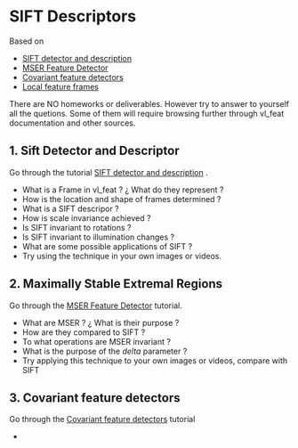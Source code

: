 # SIFT Descriptors

Based on 

- [SIFT detector and description](http://www.vlfeat.org/overview/sift.html)
- [MSER Feature Detector](http://www.vlfeat.org/overview/mser.html)
- [Covariant feature detectors](http://www.vlfeat.org/overview/covdet.html)
- [Local feature frames](http://www.vlfeat.org/overview/frame.html)

There are NO homeworks or deliverables. However try to answer to yourself all the quetions. Some of them will require browsing further through vl_feat documentation and other sources.

## 1. Sift Detector and Descriptor

Go through the tutorial [SIFT detector and description](http://www.vlfeat.org/overview/sift.html) . 

- What is a Frame in vl_feat ? ¿ What do they represent ?
- How is the location and shape of frames determined ?
- What is a SIFT descripor ?
- How is scale invariance achieved ?
- Is SIFT invariant to rotations ?
- Is SIFT invariant to illumination changes ?
- What are some possible applications of SIFT ?
- Try using the technique in your own images or videos.

## 2. Maximally Stable Extremal Regions 

Go through the [MSER Feature Detector](http://www.vlfeat.org/overview/mser.html) tutorial. 

- What are MSER ? ¿ What is their purpose ?
- How are they compared to SIFT ?
- To what operations are MSER invariant ?
- What is the purpose of the *delta* parameter ?
- Try applying this technique to your own images or videos, compare with SIFT

## 3. Covariant feature detectors

Go through the [Covariant feature detectors](http://www.vlfeat.org/overview/covdet.html) tutorial

- 

